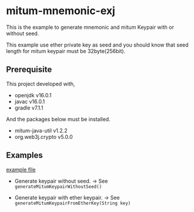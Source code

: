 # mitum-mnemonic-exj

This is the example to generate mnemonic and mitum Keypair with or without seed.

This example use ether private key as seed and you should know that seed length for mitum keypair must be 32byte(256bit).

## Prerequisite

This project developed with,

* openjdk v16.0.1
* javac v16.0.1
* gradle v7.1.1

And the packages below must be installed.

* mitum-java-util v1.2.2
* org.web3j.crypto v5.0.0

## Examples

[example file](app/src/main/java/org/mitumc/mnemonicexj/App.java)

* Generate keypair without seed.
-> See `generateMitumKeypairWithoutSeed()`

* Generate keypair with ether keypair.
-> See `generateMitumKeypairFromEtherKey(String key)`